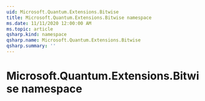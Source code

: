 ```yaml
---
uid: Microsoft.Quantum.Extensions.Bitwise
title: Microsoft.Quantum.Extensions.Bitwise namespace
ms.date: 11/11/2020 12:00:00 AM
ms.topic: article
qsharp.kind: namespace
qsharp.name: Microsoft.Quantum.Extensions.Bitwise
qsharp.summary: ''
---
```


# Microsoft.Quantum.Extensions.Bitwise namespace



